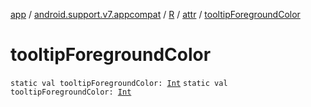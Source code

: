 [app](../../../index.md) / [android.support.v7.appcompat](../../index.md) / [R](../index.md) / [attr](index.md) / [tooltipForegroundColor](.)

# tooltipForegroundColor

`static val tooltipForegroundColor: `[`Int`](https://kotlinlang.org/api/latest/jvm/stdlib/kotlin/-int/index.html)
`static val tooltipForegroundColor: `[`Int`](https://kotlinlang.org/api/latest/jvm/stdlib/kotlin/-int/index.html)